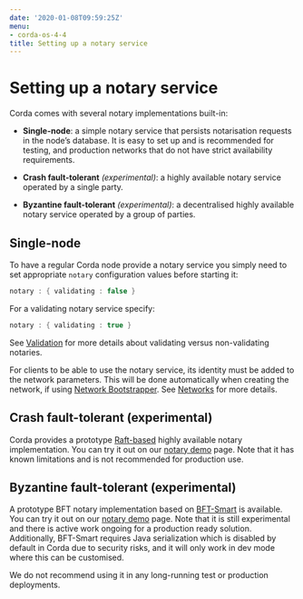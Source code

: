 ```yaml
---
date: '2020-01-08T09:59:25Z'
menu:
- corda-os-4-4
title: Setting up a notary service
---
```



# Setting up a notary service

Corda comes with several notary implementations built-in:


* **Single-node**: a simple notary service that persists notarisation requests in the node’s database. It is easy to set up
                    and is recommended for testing, and production networks that do not have strict availability requirements.


* **Crash fault-tolerant** *(experimental)*: a highly available notary service operated by a single party.


* **Byzantine fault-tolerant** *(experimental)*: a decentralised highly available notary service operated by a group of parties.



## Single-node

To have a regular Corda node provide a notary service you simply need to set appropriate `notary` configuration values
                before starting it:

```kotlin
notary : { validating : false }
```
For a validating notary service specify:

```kotlin
notary : { validating : true }
```
See [Validation](key-concepts-notaries.md#key-concepts-notaries-validation) for more details about validating versus non-validating notaries.

For clients to be able to use the notary service, its identity must be added to the network parameters. This will be
                done automatically when creating the network, if using [Network Bootstrapper](network-bootstrapper.md). See [Networks](corda-networks-index.md)
                for more details.


## Crash fault-tolerant (experimental)

Corda provides a prototype [Raft-based](http://atomix.io/) highly available notary implementation. You can try it out on our
                [notary demo](https://github.com/corda/corda/blob/release/os/4.4/samples/notary-demo) page. Note that it has known limitations
                and is not recommended for production use.


## Byzantine fault-tolerant (experimental)

A prototype BFT notary implementation based on [BFT-Smart](https://github.com/bft-smart/library) is available. You can
                try it out on our [notary demo](https://github.com/corda/corda/blob/release/os/4.4/samples/notary-demo) page. Note that it
                is still experimental and there is active work ongoing for a production ready solution. Additionally, BFT-Smart requires Java
                serialization which is disabled by default in Corda due to security risks, and it will only work in dev mode where this can
                be customised.

We do not recommend using it in any long-running test or production deployments.


